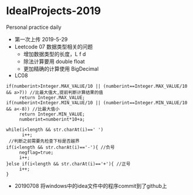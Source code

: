 # IdealProjects-2019
Personal practice daily

- 第一次上传 2019-5-29
- Leetcode 07 数据类型相关的问题
	- 增加数据类型的长度，L f d
	- 除法计算要用 double float
	- 更加精确的计算使用 BigDecimal 
- LC08
```
if(numberint>Integer.MAX_VALUE/10 || (numberint==Integer.MAX_VALUE/10 && a>7)) //比最大值大,提前判断计算结果的值
     return Integer.MAX_VALUE;
if(numberint<Integer.MIN_VALUE/10 || (numberint==Integer.MIN_VALUE/10 && a<-8)) //比最大值小
     return Integer.MIN_VALUE;
     numberint=numberint*10+a;
     
while(i<length && str.charAt(i)==' ')
      i++;      
 //判断之前需要先检查下标是否越界     
if(i<length && str.charAt(i)=='-'){ //负号
     negflag=true;
     i++;
}else if(i<length && str.charAt(i)=='+'){ //正号
     i++;
}
```
- 20190708 将windows中的idea文件中的程序commit到了github上

	
